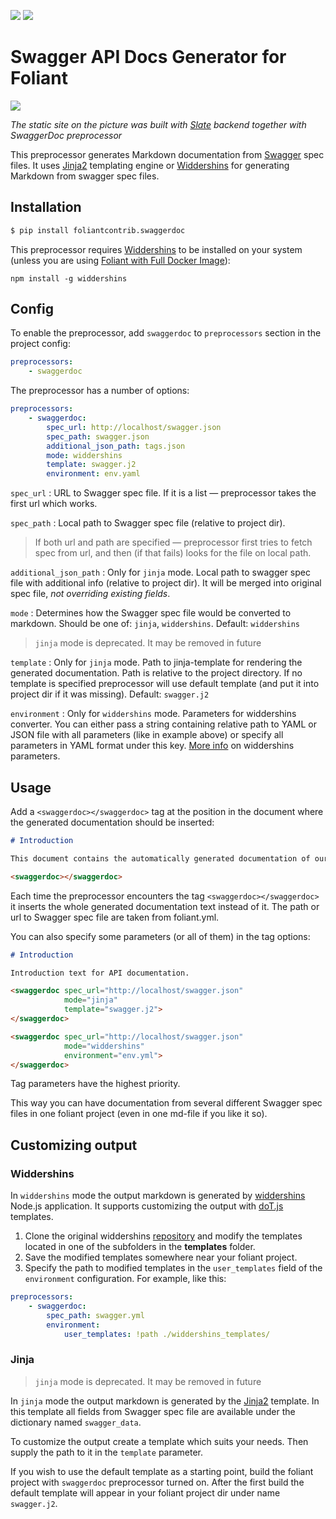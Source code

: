 [![](https://img.shields.io/pypi/v/foliantcontrib.swaggerdoc.svg)](https://pypi.org/project/foliantcontrib.swaggerdoc/)  [![](https://img.shields.io/github/v/tag/foliant-docs/foliantcontrib.swaggerdoc.svg?label=GitHub)](https://github.com/foliant-docs/foliantcontrib.swaggerdoc)

# Swagger API Docs Generator for Foliant

![](img/swagger.png)

*The static site on the picture was built with [Slate](https://foliant-docs.github.io/docs/backends/slate/) backend together with SwaggerDoc preprocessor*

This preprocessor generates Markdown documentation from [Swagger](https://swagger.io/) spec files. It uses [Jinja2](http://jinja.pocoo.org/) templating engine or [Widdershins](https://github.com/mermade/widdershins) for generating Markdown from swagger spec files.

## Installation

```bash
$ pip install foliantcontrib.swaggerdoc
```

This preprocessor requires [Widdershins](https://github.com/Mermade/widdershins) to be installed on your system (unless you are using [Foliant with Full Docker Image](https://foliant-docs.github.io/docs/tutorials/full_docker/)):

```
npm install -g widdershins
```

## Config

To enable the preprocessor, add `swaggerdoc` to `preprocessors` section in the project config:

```yaml
preprocessors:
    - swaggerdoc
```

The preprocessor has a number of options:

```yaml
preprocessors:
    - swaggerdoc:
        spec_url: http://localhost/swagger.json
        spec_path: swagger.json
        additional_json_path: tags.json
        mode: widdershins
        template: swagger.j2
        environment: env.yaml

```

`spec_url`
:    URL to Swagger spec file. If it is a list — preprocessor takes the first url which works.

`spec_path`
:    Local path to Swagger spec file (relative to project dir).

> If both url and path are specified — preprocessor first tries to fetch spec from url, and then (if that fails) looks for the file on local path.

`additional_json_path`
:    Only for `jinja` mode. Local path to swagger spec file with additional info (relative to project dir). It will be merged into original spec file, *not overriding existing fields*.

`mode`
:   Determines how the Swagger spec file would be converted to markdown. Should be one of: `jinja`, `widdershins`. Default: `widdershins`

> `jinja` mode is deprecated. It may be removed in future

`template`
:   Only for `jinja` mode. Path to jinja-template for rendering the generated documentation. Path is relative to the project directory. If no template is specified preprocessor will use default template (and put it into project dir if it was missing). Default: `swagger.j2`

`environment`
:   Only for `widdershins` mode. Parameters for widdershins converter. You can either pass a string containing relative path to YAML or JSON file with all parameters (like in example above) or specify all parameters in YAML format under this key. [More info](https://github.com/mermade/widdershins) on widdershins parameters.

## Usage

Add a `<swaggerdoc></swaggerdoc>` tag at the position in the document where the generated documentation should be inserted:

```markdown
# Introduction

This document contains the automatically generated documentation of our API.

<swaggerdoc></swaggerdoc>
```

Each time the preprocessor encounters the tag `<swaggerdoc></swaggerdoc>` it inserts the whole generated documentation text instead of it. The path or url to Swagger spec file are taken from foliant.yml.

You can also specify some parameters (or all of them) in the tag options:

```markdown
# Introduction

Introduction text for API documentation.

<swaggerdoc spec_url="http://localhost/swagger.json"
            mode="jinja"
            template="swagger.j2">
</swaggerdoc>

<swaggerdoc spec_url="http://localhost/swagger.json"
            mode="widdershins"
            environment="env.yml">
</swaggerdoc>
```

Tag parameters have the highest priority.

This way you can have documentation from several different Swagger spec files in one foliant project (even in one md-file if you like it so).

## Customizing output

### Widdershins

In `widdershins` mode the output markdown is generated by [widdershins](https://github.com/mermade/widdershins) Node.js application. It supports customizing the output with [doT.js](https://github.com/olado/doT) templates.

1. Clone the original widdershins [repository](https://github.com/mermade/widdershins) and modify the templates located in one of the subfolders in the **templates** folder.
2. Save the modified templates somewhere near your foliant project.
3. Specify the path to modified templates in the `user_templates` field of the `environment` configuration. For example, like this:

```yaml
preprocessors:
    - swaggerdoc:
        spec_path: swagger.yml
        environment:
            user_templates: !path ./widdershins_templates/
```

### Jinja

> `jinja` mode is deprecated. It may be removed in future

In `jinja` mode the output markdown is generated by the [Jinja2](http://jinja.pocoo.org/) template. In this template all fields from Swagger spec file are available under the dictionary named `swagger_data`.

To customize the output create a template which suits your needs. Then supply the path to it in the `template` parameter.

If you wish to use the default template as a starting point, build the foliant project with `swaggerdoc` preprocessor turned on. After the first build the default template will appear in your foliant project dir under name `swagger.j2`.

